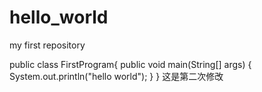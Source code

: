 # hello_world
my first repository

public class FirstProgram{
   public void main(String[] args) {
      System.out.println("hello world");
   }
}
这是第二次修改


